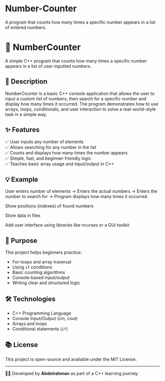 # Number-Counter
A program that counts how many times a specific number appears in a list of entered numbers.

# 🔢 NumberCounter  
A simple C++ program that counts how many times a specific number appears in a list of user-inputted numbers.

## 📄 Description  
NumberCounter is a basic C++ console application that allows the user to input a custom list of numbers, then search for a specific number and display how many times it occurred. The program demonstrates how to use arrays, loops, conditionals, and user interaction to solve a real-world-style task in a simple way.

## ✨ Features  
✅ User inputs any number of elements  
✅ Allows searching for any number in the list  
✅ Counts and displays how many times the number appears  
✅ Simple, fast, and beginner-friendly logic  
✅ Teaches basic array usage and input/output in C++

## 💡 Example  
User enters number of elements → Enters the actual numbers → Enters the number to search for → Program displays how many times it occurred.



Show positions (indexes) of found numbers

Store data in files

Add user interface using libraries like ncurses or a GUI toolkit


## 🎯 Purpose  
This project helps beginners practice:

- For-loops and array traversal  
- Using `if` conditions  
- Basic counting algorithms  
- Console-based input/output  
- Writing clear and structured logic

## 🛠️ Technologies  
- C++ Programming Language  
- Console Input/Output (cin, cout)  
- Arrays and loops  
- Conditional statements (`if`)  

## 📚 License  
This project is open-source and available under the MIT License.

---

👨‍💻 Developed by **Abdelrahman** as part of a C++ learning journey.
